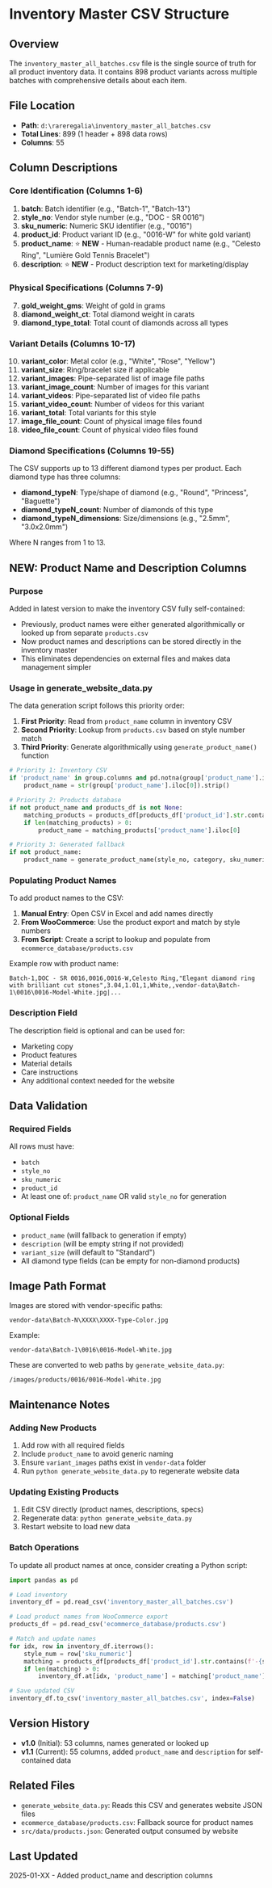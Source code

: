 # Inventory Master CSV Structure

## Overview
The `inventory_master_all_batches.csv` file is the single source of truth for all product inventory data. It contains 898 product variants across multiple batches with comprehensive details about each item.

## File Location
- **Path**: `d:\rareregalia\inventory_master_all_batches.csv`
- **Total Lines**: 899 (1 header + 898 data rows)
- **Columns**: 55

## Column Descriptions

### Core Identification (Columns 1-6)
1. **batch**: Batch identifier (e.g., "Batch-1", "Batch-13")
2. **style_no**: Vendor style number (e.g., "DOC - SR 0016")
3. **sku_numeric**: Numeric SKU identifier (e.g., "0016")
4. **product_id**: Product variant ID (e.g., "0016-W" for white gold variant)
5. **product_name**: ⭐ **NEW** - Human-readable product name (e.g., "Celesto Ring", "Lumière Gold Tennis Bracelet")
6. **description**: ⭐ **NEW** - Product description text for marketing/display

### Physical Specifications (Columns 7-9)
7. **gold_weight_gms**: Weight of gold in grams
8. **diamond_weight_ct**: Total diamond weight in carats
9. **diamond_type_total**: Total count of diamonds across all types

### Variant Details (Columns 10-17)
10. **variant_color**: Metal color (e.g., "White", "Rose", "Yellow")
11. **variant_size**: Ring/bracelet size if applicable
12. **variant_images**: Pipe-separated list of image file paths
13. **variant_image_count**: Number of images for this variant
14. **variant_videos**: Pipe-separated list of video file paths
15. **variant_video_count**: Number of videos for this variant
16. **variant_total**: Total variants for this style
17. **image_file_count**: Count of physical image files found
18. **video_file_count**: Count of physical video files found

### Diamond Specifications (Columns 19-55)
The CSV supports up to 13 different diamond types per product. Each diamond type has three columns:
- **diamond_typeN**: Type/shape of diamond (e.g., "Round", "Princess", "Baguette")
- **diamond_typeN_count**: Number of diamonds of this type
- **diamond_typeN_dimensions**: Size/dimensions (e.g., "2.5mm", "3.0x2.0mm")

Where N ranges from 1 to 13.

## NEW: Product Name and Description Columns

### Purpose
Added in latest version to make the inventory CSV fully self-contained:
- Previously, product names were either generated algorithmically or looked up from separate `products.csv`
- Now product names and descriptions can be stored directly in the inventory master
- This eliminates dependencies on external files and makes data management simpler

### Usage in generate_website_data.py
The data generation script follows this priority order:

1. **First Priority**: Read from `product_name` column in inventory CSV
2. **Second Priority**: Lookup from `products.csv` based on style number match
3. **Third Priority**: Generate algorithmically using `generate_product_name()` function

```python
# Priority 1: Inventory CSV
if 'product_name' in group.columns and pd.notna(group['product_name'].iloc[0]):
    product_name = str(group['product_name'].iloc[0]).strip()

# Priority 2: Products database
if not product_name and products_df is not None:
    matching_products = products_df[products_df['product_id'].str.contains(f'-{style_num}')]
    if len(matching_products) > 0:
        product_name = matching_products['product_name'].iloc[0]

# Priority 3: Generated fallback
if not product_name:
    product_name = generate_product_name(style_no, category, sku_numeric)
```

### Populating Product Names
To add product names to the CSV:

1. **Manual Entry**: Open CSV in Excel and add names directly
2. **From WooCommerce**: Use the product export and match by style numbers
3. **From Script**: Create a script to lookup and populate from `ecommerce_database/products.csv`

Example row with product name:
```csv
Batch-1,DOC - SR 0016,0016,0016-W,Celesto Ring,"Elegant diamond ring with brilliant cut stones",3.04,1.01,1,White,,vendor-data\Batch-1\0016\0016-Model-White.jpg|...
```

### Description Field
The description field is optional and can be used for:
- Marketing copy
- Product features
- Material details
- Care instructions
- Any additional context needed for the website

## Data Validation

### Required Fields
All rows must have:
- `batch`
- `style_no`
- `sku_numeric`
- `product_id`
- At least one of: `product_name` OR valid `style_no` for generation

### Optional Fields
- `product_name` (will fallback to generation if empty)
- `description` (will be empty string if not provided)
- `variant_size` (will default to "Standard")
- All diamond type fields (can be empty for non-diamond products)

## Image Path Format
Images are stored with vendor-specific paths:
```
vendor-data\Batch-N\XXXX\XXXX-Type-Color.jpg
```

Example:
```
vendor-data\Batch-1\0016\0016-Model-White.jpg
```

These are converted to web paths by `generate_website_data.py`:
```
/images/products/0016/0016-Model-White.jpg
```

## Maintenance Notes

### Adding New Products
1. Add row with all required fields
2. Include `product_name` to avoid generic naming
3. Ensure `variant_images` paths exist in `vendor-data` folder
4. Run `python generate_website_data.py` to regenerate website data

### Updating Existing Products
1. Edit CSV directly (product names, descriptions, specs)
2. Regenerate data: `python generate_website_data.py`
3. Restart website to load new data

### Batch Operations
To update all product names at once, consider creating a Python script:

```python
import pandas as pd

# Load inventory
inventory_df = pd.read_csv('inventory_master_all_batches.csv')

# Load product names from WooCommerce export
products_df = pd.read_csv('ecommerce_database/products.csv')

# Match and update names
for idx, row in inventory_df.iterrows():
    style_num = row['sku_numeric']
    matching = products_df[products_df['product_id'].str.contains(f'-{style_num}')]
    if len(matching) > 0:
        inventory_df.at[idx, 'product_name'] = matching['product_name'].iloc[0]

# Save updated CSV
inventory_df.to_csv('inventory_master_all_batches.csv', index=False)
```

## Version History
- **v1.0** (Initial): 53 columns, names generated or looked up
- **v1.1** (Current): 55 columns, added `product_name` and `description` for self-contained data

## Related Files
- `generate_website_data.py`: Reads this CSV and generates website JSON files
- `ecommerce_database/products.csv`: Fallback source for product names
- `src/data/products.json`: Generated output consumed by website

## Last Updated
2025-01-XX - Added product_name and description columns
